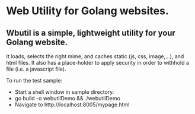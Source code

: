 # Web Utility for Golang websites.

## Wbutil is a simple, lightweight utility for your Golang website.

It loads, selects the right mime, and caches static (js, css, image,...), and html files.
It also has a place-holder to apply security in order to withhold a file (i.e. a javascript file).

To run the test sample:

- Start a shell window in sample directory.
- go build -o webutilDemo && ./webutilDemo
- Navigate to http://localhost:8005/mypage.html
